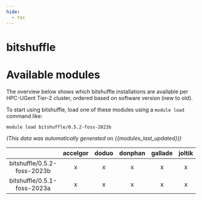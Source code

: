 ```yaml
---
hide:
  - toc
---
```


bitshuffle
==========

# Available modules


The overview below shows which bitshuffle installations are available per HPC-UGent Tier-2 cluster, ordered based on software version (new to old).

To start using bitshuffle, load one of these modules using a `module load` command like:

```shell
module load bitshuffle/0.5.2-foss-2023b
```

*(This data was automatically generated on {{modules_last_updated}})*  

| |accelgor|doduo|donphan|gallade|joltik|shinx|
| :---: | :---: | :---: | :---: | :---: | :---: | :---: |
|bitshuffle/0.5.2-foss-2023b|x|x|x|x|x|x|
|bitshuffle/0.5.1-foss-2023a|x|x|x|x|x|x|
